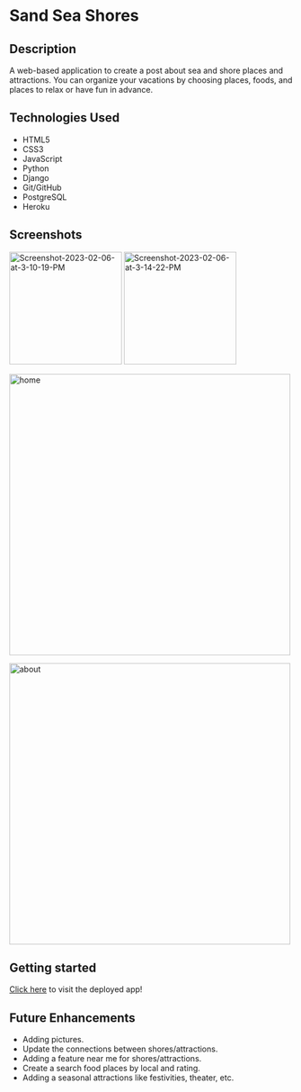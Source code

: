 # Sand Sea Shores

## Description

A web-based application to create a post about sea and shore places and attractions. You can organize your vacations by choosing places, foods, and places to relax or have fun in advance.

## Technologies Used

- HTML5
- CSS3
- JavaScript
- Python
- Django
- Git/GitHub
- PostgreSQL
- Heroku

## Screenshots

<a href="https://imgbb.com/"><img src="https://i.ibb.co/TBH0DS3/Screenshot-2023-02-06-at-3-10-19-PM.png" alt="Screenshot-2023-02-06-at-3-10-19-PM" width="200"></a> <a href="https://ibb.co/0h3K4Kv"><img src="https://i.ibb.co/bznFwFD/Screenshot-2023-02-06-at-3-14-22-PM.png" alt="Screenshot-2023-02-06-at-3-14-22-PM" width="200"></a>

<a href="https://ibb.co/L0L36Nh"><img src="https://i.ibb.co/x2pNGF8/home.png" alt="home" width="500"></a>

<a href="https://ibb.co/gyZPg8X"><img src="https://i.ibb.co/CBKM0yX/about.png" alt="about" width="500"></a>

## Getting started

[Click here](#) to visit the deployed app!

## Future Enhancements

- Adding pictures.
- Update the connections between shores/attractions.
- Adding a feature near me for shores/attractions.
- Create a search food places by local and rating.
- Adding a seasonal attractions like festivities, theater, etc.
